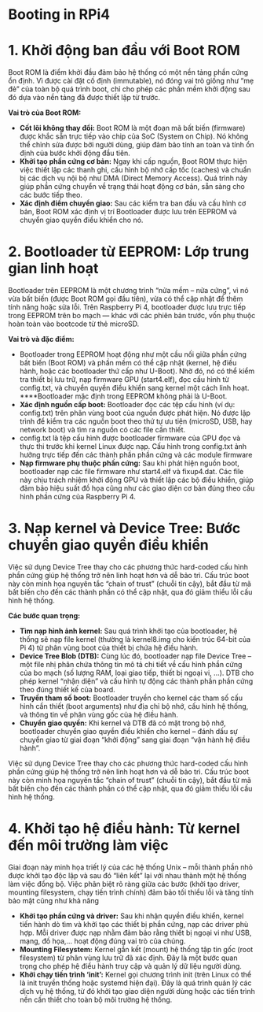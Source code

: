 # Booting in RPi4

# **1. Khởi động ban đầu với Boot ROM**

Boot ROM là điểm khởi đầu đảm bảo hệ thống có một nền tảng phần cứng ổn định. Vì được cài đặt cố định (immutable), nó đóng vai trò giống như “mẹ đẻ” của toàn bộ quá trình boot, chỉ cho phép các phần mềm khởi động sau đó dựa vào nền tảng đã được thiết lập từ trước.

**Vai trò của Boot ROM:**

- **Cốt lõi không thay đổi:** Boot ROM là một đoạn mã bất biến (firmware) được khắc sẵn trực tiếp vào chip của SoC (System on Chip). Nó không thể chỉnh sửa được bởi người dùng, giúp đảm bảo tính an toàn và tính ổn định của bước khởi động đầu tiên.
- **Khởi tạo phần cứng cơ bản:** Ngay khi cấp nguồn, Boot ROM thực hiện việc thiết lập các thanh ghi, cấu hình bộ nhớ cấp tốc (caches) và chuẩn bị các dịch vụ nội bộ như DMA (Direct Memory Access). Quá trình này giúp phần cứng chuyển về trạng thái hoạt động cơ bản, sẵn sàng cho các bước tiếp theo.
- **Xác định điểm chuyển giao:** Sau các kiểm tra ban đầu và cấu hình cơ bản, Boot ROM xác định vị trí Bootloader được lưu trên EEPROM và chuyển giao quyền điều khiển cho nó.

# **2. Bootloader từ EEPROM: Lớp trung gian linh hoạt**

Bootloader trên EEPROM là một chương trình “nửa mềm – nửa cứng”, vì nó vừa bất biến (được Boot ROM gọi đầu tiên), vừa có thể cập nhật để thêm tính năng hoặc sửa lỗi. Trên Raspberry Pi 4, bootloader được lưu trực tiếp trong EEPROM trên bo mạch — khác với các phiên bản trước, vốn phụ thuộc hoàn toàn vào bootcode từ thẻ microSD.

**Vai trò và đặc điểm:**

- Bootloader trong EEPROM hoạt động như một cầu nối giữa phần cứng bất biến (Boot ROM) và phần mềm có thể cập nhật (kernel, hệ điều hành, hoặc các bootloader thứ cấp như U-Boot). Nhờ đó, nó có thể kiểm tra thiết bị lưu trữ, nạp firmware GPU (start4.elf), đọc cấu hình từ config.txt, và chuyển quyền điều khiển sang kernel một cách linh hoạt. ****Bootloader mặc định trong EEPROM không phải là U-Boot.
- **Xác định nguồn cấp boot:** Bootloader đọc các tệp cấu hình (ví dụ: config.txt) trên phân vùng boot của nguồn được phát hiện. Nó được lập trình để kiểm tra các nguồn boot theo thứ tự ưu tiên (microSD, USB, hay network boot) và tìm ra nguồn có các file cần thiết.
- config.txt là tệp cấu hình được bootloader firmware của GPU đọc và thực thi trước khi kernel Linux được nạp. Cấu hình trong config.txt ảnh hưởng trực tiếp đến các thành phần phần cứng và các module firmware
- **Nạp firmware phụ thuộc phần cứng:** Sau khi phát hiện nguồn boot, bootloader nạp các file firmware như start4.elf và fixup4.dat. Các file này chịu trách nhiệm khởi động GPU và thiết lập các bộ điều khiển, giúp đảm bảo hiệu suất đồ họa cũng như các giao diện cơ bản đúng theo cấu hình phần cứng của Raspberry Pi 4.

# **3. Nạp kernel và Device Tree: Bước chuyển giao quyền điều khiển**

Việc sử dụng Device Tree thay cho các phương thức hard-coded cấu hình phần cứng giúp hệ thống trở nên linh hoạt hơn và dễ bảo trì. Cấu trúc boot này còn minh họa nguyên tắc “chain of trust” (chuỗi tin cậy), bắt đầu từ mã bất biến cho đến các thành phần có thể cập nhật, qua đó giảm thiểu lỗi cấu hình hệ thống.

**Các bước quan trọng:**

- **Tìm nạp hình ảnh kernel:** Sau quá trình khởi tạo của bootloader, hệ thống sẽ nạp file kernel (thường là kernel8.img cho kiến trúc 64-bit của Pi 4) từ phân vùng boot của thiết bị chứa hệ điều hành.
- **Device Tree Blob (DTB):** Cùng lúc đó, bootloader nạp file Device Tree – một file nhị phân chứa thông tin mô tả chi tiết về cấu hình phần cứng của bo mạch (số lượng RAM, loại giao tiếp, thiết bị ngoại vi, …). DTB cho phép kernel “nhận diện” và cấu hình tự động các thành phần phần cứng theo đúng thiết kế của board.
- **Truyền tham số boot:** Bootloader truyền cho kernel các tham số cấu hình cần thiết (boot arguments) như địa chỉ bộ nhớ, cấu hình hệ thống, và thông tin về phân vùng gốc của hệ điều hành.
- **Chuyển giao quyền:** Khi kernel và DTB đã có mặt trong bộ nhớ, bootloader chuyển giao quyền điều khiển cho kernel – đánh dấu sự chuyển giao từ giai đoạn “khởi động” sang giai đoạn “vận hành hệ điều hành”.

Việc sử dụng Device Tree thay cho các phương thức hard-coded cấu hình phần cứng giúp hệ thống trở nên linh hoạt hơn và dễ bảo trì. Cấu trúc boot này còn minh họa nguyên tắc “chain of trust” (chuỗi tin cậy), bắt đầu từ mã bất biến cho đến các thành phần có thể cập nhật, qua đó giảm thiểu lỗi cấu hình hệ thống.

# **4. Khởi tạo hệ điều hành: Từ kernel đến môi trường làm việc**

Giai đoạn này minh họa triết lý của các hệ thống Unix – mỗi thành phần nhỏ được khởi tạo độc lập và sau đó “liên kết” lại với nhau thành một hệ thống làm việc đồng bộ. Việc phân biệt rõ ràng giữa các bước (khởi tạo driver, mounting filesystem, chạy tiến trình chính) đảm bảo tối thiểu lỗi và tăng tính bảo mật cũng như khả năng

- **Khởi tạo phần cứng và driver:** Sau khi nhận quyền điều khiển, kernel tiến hành dò tìm và khởi tạo các thiết bị phần cứng, nạp các driver phù hợp. Mỗi driver được nạp nhằm đảm bảo rằng thiết bị ngoại vi như USB, mạng, đồ họa,… hoạt động đúng vai trò của chúng.
- **Mounting Filesystem:** Kernel gắn kết (mount) hệ thống tập tin gốc (root filesystem) từ phân vùng lưu trữ đã xác định. Đây là một bước quan trọng cho phép hệ điều hành truy cập và quản lý dữ liệu người dùng.
- **Khởi chạy tiến trình ‘init’:** Kernel gọi chương trình init (trên Linux có thể là init truyền thống hoặc systemd hiện đại). Đây là quá trình quản lý các dịch vụ hệ thống, từ đó khởi tạo giao diện người dùng hoặc các tiến trình nền cần thiết cho toàn bộ môi trường hệ thống.